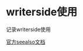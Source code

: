 # writerside使用

记录writerside使用


<seealso>
<category ref="external">
    <a href="https://www.jetbrains.com/help/writerside/links-and-references.html#see-also">官方seealso文档</a>
</category>
</seealso>